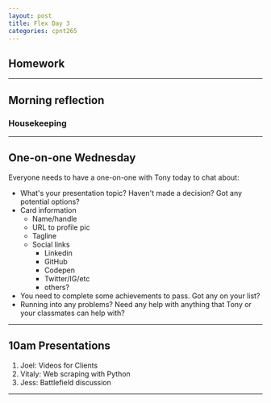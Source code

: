 ```yaml
---
layout: post
title: Flex Day 3
categories: cpnt265
---
```


## Homework

---

## Morning reflection
### Housekeeping

---

## One-on-one Wednesday
Everyone needs to have a one-on-one with Tony today to chat about:
- What's your presentation topic? Haven't made a decision? Got any potential options?
- Card information
    - Name/handle
    - URL to profile pic
    - Tagline
    - Social links
        - Linkedin
        - GitHub
        - Codepen
        - Twitter/IG/etc
        - others?
- You need to complete some achievements to pass. Got any on your list?
- Running into any problems? Need any help with anything that Tony or your classmates can help with?

---

## 10am Presentations
1. Joel: Videos for Clients
2. Vitaly: Web scraping with Python
3. Jess: Battlefield discussion 

---
